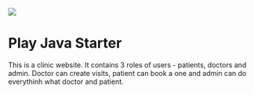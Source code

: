[<img src="https://img.shields.io/travis/playframework/play-java-starter-example.svg"/>](https://travis-ci.org/playframework/play-java-starter-example)

# Play Java Starter

This is a clinic website. It contains 3 roles of users - patients, 
doctors and admin. Doctor can create visits, patient can book a one and
admin can do everythinh what doctor and patient.
